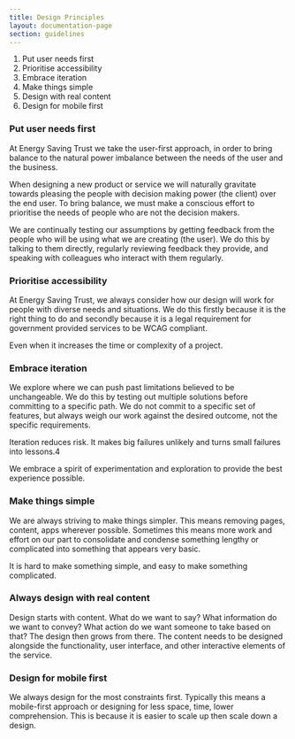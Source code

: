 ```yaml
---
title: Design Principles
layout: documentation-page
section: guidelines
---
```


1. Put user needs first
2. Prioritise accessibility
3. Embrace iteration
4. Make things simple
5. Design with real content
6. Design for mobile first

### Put user needs first 

At Energy Saving Trust we take the user-first approach, in order to bring balance to the natural power imbalance between the needs of the user and the business.  

When designing a new product or service we will naturally gravitate towards pleasing the people with decision making power (the client) over the end user. To bring balance, we must make a conscious effort to prioritise the needs of people who are not the decision makers.  

We are continually testing our assumptions by getting feedback from the people who will be using what we are creating (the user). We do this by talking to them directly, regularly reviewing feedback they provide, and speaking with colleagues who interact with them regularly.  

### Prioritise accessibility

At Energy Saving Trust, we always consider how our design will work for people with diverse needs and situations. We do this firstly because it is the right thing to do and secondly because it is a legal requirement for government provided services to be WCAG compliant. 

Even when it increases the time or complexity of a project. 

### Embrace iteration 

We explore where we can push past limitations believed to be unchangeable. We do this by testing out multiple solutions before committing to a specific path. We do not commit to a specific set of features, but always weigh our work against the desired outcome, not the specific requirements.   

Iteration reduces risk. It makes big failures unlikely and turns small failures into lessons.4 

We embrace a spirit of experimentation and exploration to provide the best experience possible.  

### Make things simple 

We are always striving to make things simpler. This means removing pages, content, apps wherever possible. Sometimes this means more work and effort on our part to consolidate and condense something lengthy or complicated into something that appears very basic. 

It is hard to make something simple, and easy to make something complicated.  

### Always design with real content 

Design starts with content. What do we want to say? What information do we want to convey? What action do we want someone to take based on that? The design then grows from there. The content needs to be designed alongside the functionality, user interface, and other interactive elements of the service.  

### Design for mobile first

We always design for the most constraints first. Typically this means a mobile-first approach or designing for less space, time, lower comprehension. This is because it is easier to scale up then scale down a design.   
